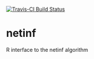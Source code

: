 [![Travis-CI Build Status](https://travis-ci.org/NA/NA.svg?branch=master)](https://travis-ci.org/NA/NA)

# netinf


R interface to the netinf algorithm